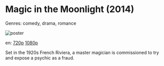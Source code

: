 # Magic in the Moonlight (2014)

Genres: comedy, drama, romance

![poster](http://image.tmdb.org/t/p/w500/tdOeHeBCJQWIJNVpskWnqWgdo5e.jpg)

en:
  [720p](magnet:?xt=urn:btih:E9C3DB0011439FE83D41375AC514023BBAEE24FC&tr=udp://glotorrents.pw:6969/announce&tr=udp://tracker.opentrackr.org:1337/announce&tr=udp://torrent.gresille.org:80/announce&tr=udp://tracker.openbittorrent.com:80&tr=udp://tracker.coppersurfer.tk:6969&tr=udp://tracker.leechers-paradise.org:6969&tr=udp://p4p.arenabg.ch:1337&tr=udp://tracker.internetwarriors.net:1337)
  [1080p](magnet:?xt=urn:btih:8E2ADC728C8DCD0B5A08604B1B7192770E64AC4B&tr=udp://glotorrents.pw:6969/announce&tr=udp://tracker.opentrackr.org:1337/announce&tr=udp://torrent.gresille.org:80/announce&tr=udp://tracker.openbittorrent.com:80&tr=udp://tracker.coppersurfer.tk:6969&tr=udp://tracker.leechers-paradise.org:6969&tr=udp://p4p.arenabg.ch:1337&tr=udp://tracker.internetwarriors.net:1337)
  


Set in the 1920s French Riviera, a master magician is commissioned to try and expose a psychic as a fraud.